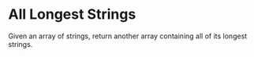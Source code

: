 <h1>All Longest Strings
</h1>
<p>Given an array of strings, return another array containing all of its longest strings.
</p>
